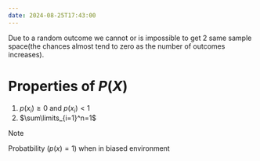 ```yaml
---
date: 2024-08-25T17:43:00
---
```


Due to a random outcome we cannot or is impossible to get 2 same sample space(the chances almost tend to zero as the number of outcomes increases).

# Properties of $P(X)$
1. $p(x_{i})\geq 0$ and $p(x_{i})<1$
2. $\sum\limits_{i=1}^n=1$
>[!note]
>Probatbility ($p(x)=1$) when in biased environment

